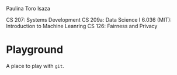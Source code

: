 Paulina Toro Isaza

CS 207: Systems Development
CS 209a: Data Science I
6.036 (MIT): Introduction to Machine Leanring
CS 126: Fairness and Privacy

# Playground

A place to play with `git`.
